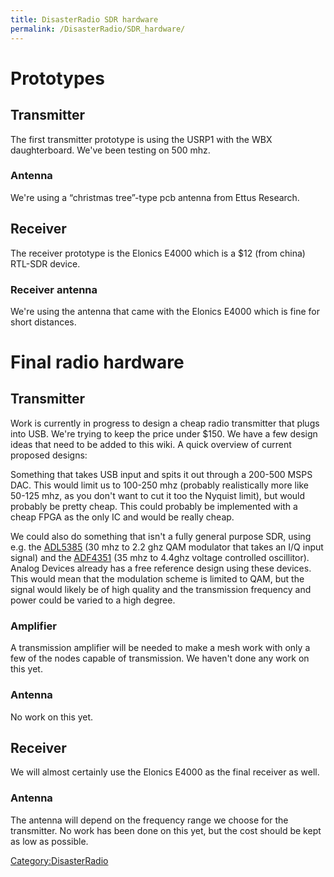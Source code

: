 ```yaml
---
title: DisasterRadio SDR hardware
permalink: /DisasterRadio/SDR_hardware/
---
```


Prototypes
==========

Transmitter
-----------

The first transmitter prototype is using the USRP1 with the WBX daughterboard. We've been testing on 500 mhz.

### Antenna

We're using a “christmas tree”-type pcb antenna from Ettus Research.

Receiver
--------

The receiver prototype is the Elonics E4000 which is a $12 (from china) RTL-SDR device.

### Receiver antenna

We're using the antenna that came with the Elonics E4000 which is fine for short distances.

Final radio hardware
====================

Transmitter
-----------

Work is currently in progress to design a cheap radio transmitter that plugs into USB. We're trying to keep the price under $150. We have a few design ideas that need to be added to this wiki. A quick overview of current proposed designs:

Something that takes USB input and spits it out through a 200-500 MSPS DAC. This would limit us to 100-250 mhz (probably realistically more like 50-125 mhz, as you don't want to cut it too the Nyquist limit), but would probably be pretty cheap. This could probably be implemented with a cheap FPGA as the only IC and would be really cheap.

We could also do something that isn't a fully general purpose SDR, using e.g. the [ADL5385](http://www.analog.com/en/rfif-components/modulatorsdemodulators/adl5385/products/product.html) (30 mhz to 2.2 ghz QAM modulator that takes an I/Q input signal) and the [ADF4351](http://www.analog.com/en/rfif-components/pll-synthesizersvcos/adf4351/products/product.html) (35 mhz to 4.4ghz voltage controlled oscillitor). Analog Devices already has a free reference design using these devices. This would mean that the modulation scheme is limited to QAM, but the signal would likely be of high quality and the transmission frequency and power could be varied to a high degree.

### Amplifier

A transmission amplifier will be needed to make a mesh work with only a few of the nodes capable of transmission. We haven't done any work on this yet.

### Antenna

No work on this yet.

Receiver
--------

We will almost certainly use the Elonics E4000 as the final receiver as well.

### Antenna

The antenna will depend on the frequency range we choose for the transmitter. No work has been done on this yet, but the cost should be kept as low as possible.

[Category:DisasterRadio](/Category:DisasterRadio "wikilink")